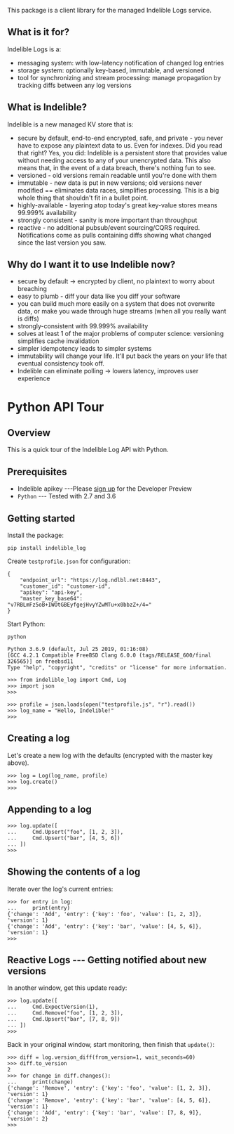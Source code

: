 This package is a client library for the managed Indelible Logs service.

What is it for?
---------------

Indelible Logs is a:

* messaging system: with low-latency notification of changed log entries
* storage system: optionally key-based, immutable, and versioned
* tool for synchronizing and stream processing: manage propagation by tracking diffs between any log versions

What is Indelible?
------------------

Indelible is a new managed KV store that is:

* secure by default, end-to-end encrypted, safe, and private - you never have to expose any plaintext data to us.  Even for indexes.  Did you read that right?  Yes, you did: Indelible is a persistent store that provides value without needing access to any of your unencrypted data.  This also means that, in the event of a data breach, there's nothing fun to see.
* versioned - old versions remain readable until you're done with them
* immutable - new data is put in new versions; old versions never modified == eliminates data races, simplifies processing.  This is a big whole thing that shouldn't fit in a bullet point.
* highly-available - layering atop today's great key-value stores means 99.999% availability
* strongly consistent - sanity is more important than throughput
* reactive - no additional pubsub/event sourcing/CQRS required.  Notifications come as pulls containing diffs showing what changed since the last version you saw.

Why do I want it to use Indelible now?
--------------------------------------
* secure by default -> encrypted by client, no plaintext to worry about breaching
* easy to plumb - diff your data like you diff your software
* you can build much more easily on a system that does not overwrite data, or make you wade through huge streams (when all you really want is diffs)
* strongly-consistent with 99.999% availability
* solves at least 1 of the major problems of computer science: versioning simplifies cache invalidation
* simpler idempotency leads to simpler systems
* immutability will change your life.  It'll put back the years on your life that eventual consistency took off.
* Indelible can eliminate polling -> lowers latency, improves user experience

Python API Tour
===============

Overview
--------

This is a quick tour of the Indelible Log API with Python.

Prerequisites
-------------

-   Indelible apikey ---Please [sign
    up](mailto:showmethelogs@indelible.systems) for the Developer
    Preview
-   `Python` --- Tested with 2.7 and 3.6

Getting started
---------------

Install the package:

``` 
pip install indelible_log
```

Create `testprofile.json` for configuration:

    {
        "endpoint_url": "https://log.ndlbl.net:8443",
        "customer_id": "customer-id",
        "apikey": "api-key",
        "master_key_base64": "v7RBLmFz5oB+IWOtGBEyfgejHvyYZwMTu+x0bbzZ+/4="
    }

Start Python:

``` 
python
```

    Python 3.6.9 (default, Jul 25 2019, 01:16:08) 
    [GCC 4.2.1 Compatible FreeBSD Clang 6.0.0 (tags/RELEASE_600/final 326565)] on freebsd11
    Type "help", "copyright", "credits" or "license" for more information.

    >>> from indelible_log import Cmd, Log
    >>> import json
    >>>

    >>> profile = json.loads(open("testprofile.js", "r").read())
    >>> log_name = "Hello, Indelible!"
    >>>

Creating a log 
--------------

Let\'s create a new log with the defaults (encrypted with the master key
above).

    >>> log = Log(log_name, profile)
    >>> log.create()
    >>>

Appending to a log 
------------------

    >>> log.update([
    ...     Cmd.Upsert("foo", [1, 2, 3]),
    ...     Cmd.Upsert("bar", [4, 5, 6])
    ... ])
    >>>

Showing the contents of a log 
-----------------------------

Iterate over the log\'s current entries:

    >>> for entry in log:
    ...     print(entry)
    {'change': 'Add', 'entry': {'key': 'foo', 'value': [1, 2, 3]}, 'version': 1}
    {'change': 'Add', 'entry': {'key': 'bar', 'value': [4, 5, 6]}, 'version': 1}
    >>>

Reactive Logs --- Getting notified about new versions 
-----------------------------------------------------

In another window, get this update ready:

    >>> log.update([
    ...     Cmd.ExpectVersion(1),
    ...     Cmd.Remove("foo", [1, 2, 3]),
    ...     Cmd.Upsert("bar", [7, 8, 9])
    ... ])
    >>>

Back in your original window, start monitoring, then finish that
`update()`:

    >>> diff = log.version_diff(from_version=1, wait_seconds=60)
    >>> diff.to_version
    2
    >>> for change in diff.changes():
    ...     print(change)
    {'change': 'Remove', 'entry': {'key': 'foo', 'value': [1, 2, 3]}, 'version': 1}
    {'change': 'Remove', 'entry': {'key': 'bar', 'value': [4, 5, 6]}, 'version': 1}
    {'change': 'Add', 'entry': {'key': 'bar', 'value': [7, 8, 9]}, 'version': 2}
    >>>
